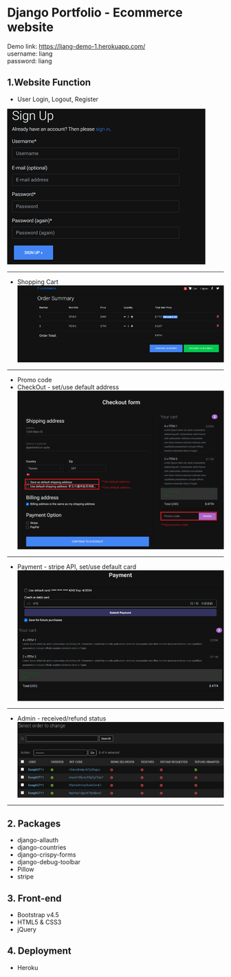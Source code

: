 # Django Portfolio - Ecommerce website

Demo link: https://liang-demo-1.herokuapp.com/  
username: liang  
password: liang 


## 1.Website Function
* User Login, Logout, Register   

![image](https://github.com/Liang60711/django-portfolio_1/blob/main/demo/signup.png)  

<hr>

* Shopping Cart  
![image](https://github.com/Liang60711/django-portfolio_1/blob/main/demo/cart.png)

<hr>

* Promo code
* CheckOut - set/use default address  
![image](https://github.com/Liang60711/django-portfolio_1/blob/main/demo/checkout.png)

<hr>

* Payment - stripe API, set/use default card  
![image](https://github.com/Liang60711/django-portfolio_1/blob/main/demo/payment.png)

<hr>

* Admin - received/refund status  
![image](https://github.com/Liang60711/django-portfolio_1/blob/main/demo/admin.png)

<hr>

## 2. Packages
* django-allauth
* django-countries
* django-crispy-forms
* django-debug-toolbar
* Pillow
* stripe

## 3. Front-end 
* Bootstrap v4.5
* HTML5 & CSS3
* jQuery


## 4. Deployment
* Heroku





